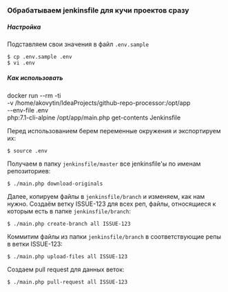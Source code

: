 ### Обрабатываем jenkinsfile для кучи проектов сразу

##### Настройка

Подставляем свои значения в файл `.env.sample`
    
    $ cp .env.sample .env
    $ vi .env

##### Как использовать

docker run --rm -ti \
    -v /home/akovytin/IdeaProjects/github-repo-processor:/opt/app \
    --env-file .env \
    php:7.1-cli-alpine /opt/app/main.php get-contents Jenkinsfile

Перед использованием берем переменные окружения и экспортируем их:

    $ source .env
    
Получаем в папку `jenkinsfile/master` все jenkinsfile'ы по именам репозиториев:

    $ ./main.php download-originals
    
Далее, копируем файлы в `jenkinsfile/branch` и изменяем, как нам нужно.
Создаём ветку ISSUE-123 для всех реп, файлы, относящиеся к которым
есть в папке `jenkinsfile/branch`:

    $ ./main.php create-branch all ISSUE-123
    
Коммитим файлы из папки `jenkinsfile/branch` в соответствующие репы в ветки ISSUE-123:

    $ ./main.php upload-files all ISSUE-123
    
Создаем pull request для данных веток:

    $ ./main.php pull-request all ISSUE-123